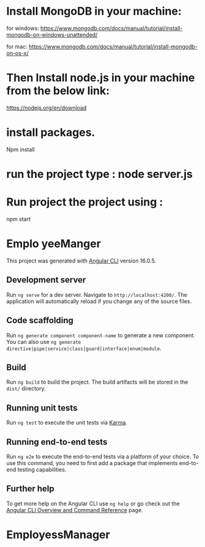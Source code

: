 # Install MongoDB in your machine:

for windows:
https://www.mongodb.com/docs/manual/tutorial/install-mongodb-on-windows-unattended/

for mac:
https://www.mongodb.com/docs/manual/tutorial/install-mongodb-on-os-x/

# Then Install node.js in your machine from the below link:
https://nodejs.org/en/download

# install packages.
Npm install

#  run the project type : node server.js
# Run project the project using :
npm start



# Emplo yeeManger

This project was generated with [Angular CLI](https://github.com/angular/angular-cli) version 16.0.5.

## Development server

Run `ng serve` for a dev server. Navigate to `http://localhost:4200/`. The application will automatically reload if you change any of the source files.

## Code scaffolding

Run `ng generate component component-name` to generate a new component. You can also use `ng generate directive|pipe|service|class|guard|interface|enum|module`.

## Build

Run `ng build` to build the project. The build artifacts will be stored in the `dist/` directory.

## Running unit tests

Run `ng test` to execute the unit tests via [Karma](https://karma-runner.github.io).

## Running end-to-end tests

Run `ng e2e` to execute the end-to-end tests via a platform of your choice. To use this command, you need to first add a package that implements end-to-end testing capabilities.

## Further help

To get more help on the Angular CLI use `ng help` or go check out the [Angular CLI Overview and Command Reference](https://angular.io/cli) page.
# EmployessManager
